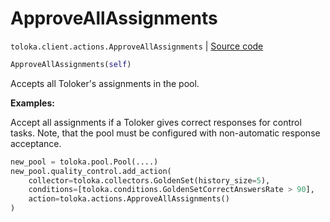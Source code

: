 # ApproveAllAssignments
`toloka.client.actions.ApproveAllAssignments` | [Source code](https://github.com/Toloka/toloka-kit/blob/v1.2.0.post1/src/client/actions.py#L205)

```python
ApproveAllAssignments(self)
```

Accepts all Toloker's assignments in the pool.


**Examples:**

Accept all assignments if a Toloker gives correct responses for control tasks. Note, that the pool must be configured with non-automatic response acceptance.

```python
new_pool = toloka.pool.Pool(....)
new_pool.quality_control.add_action(
    collector=toloka.collectors.GoldenSet(history_size=5),
    conditions=[toloka.conditions.GoldenSetCorrectAnswersRate > 90],
    action=toloka.actions.ApproveAllAssignments()
)
```
